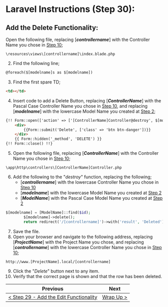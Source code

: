 # Laravel Instructions (Step 30):

## Add the Delete Functionality:

Open the following file, replacing [**_controllername_**] with the Controller Name you chose in [Step 10](laravel-10.md);

```
\resources\views\[controllername]\index.blade.php
```

2. Find the following line;

```HTML
@foreach($[modelname]s as $[modelname])
```

3. Find the first spare TD;

```HTML
<td></td>
```

4. Insert code to add a Delete Button, replacing [**_ControllerName_**] with the Pascal Case Controller Name you chose in [Step 10](laravel-10.md), and replacing [**_modelname_**] with the lowercase Model Name you created at [Step 2](laravel-2.md);

```HTML
{!! Form::open(['action' => ['[ControllerName]Controller@destroy', $[modelname]->id], 'method' => 'POST']) !!}
    <div>
        {{Form::submit('Delete', ['class' => 'btn btn-danger'])}}
    </div>
    {{ Form::hidden('_method', 'DELETE') }}
{!! Form::close() !!}
```

5. Open the following file, replacing [**_ControllerName_**] with the Controller Name you chose in [Step 10](laravel-10.md);

```
\app\http\controllers\[ControllerName]Controller.php
```

6. Add the following to the "_destroy_" function, replacing the following;
    - [**_controllername_**] with the lowercase Controller Name you chose in [Step 10](laravel-10.md)
    - [**_modelname_**] with the lowercase Model Name you created at [Step 2](laravel-2.md)
    - [**_ModelName_**] with the Pascal Case Model Name you created at [Step 2](laravel-2.md)

```PHP
$[modelname] = [ModelName]::find($id);
        $[modelname]->delete();
        return redirect('/[controllername]')->with('result', 'Deleted');
```

7. Save the file.
8. Open your browser and navigate to the following address, replacing [**_ProjectName_**] with the Project Name you chose, and replacing [**_controllername_**] with the lowercase Controller Name you chose in [Step 10](laravel-10.md);

```
http://www.[ProjectName].local/[controllername]
```

9. Click the "_Delete_" button next to any item.
10. Verify that the correct page is shown and that the row has been deleted.

| Previous | Next |
| -------- | ---- |
| [< Step 29 - Add the Edit Functionality](laravel-29.md) | [Wrap Up >](laravel-wrapup.md) |